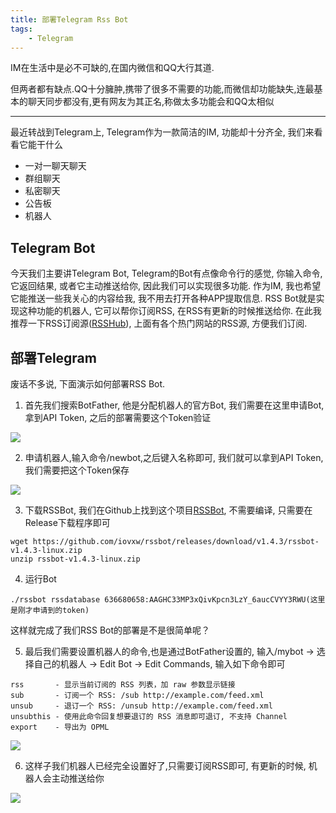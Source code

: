 ```yaml
---
title: 部署Telegram Rss Bot
tags:
    - Telegram
---
```


IM在生活中是必不可缺的,在国内微信和QQ大行其道.

但两者都有缺点.QQ十分臃肿,携带了很多不需要的功能,而微信却功能缺失,连最基本的聊天同步都没有,更有网友为其正名,称做太多功能会和QQ太相似

<!--more-->

***

最近转战到Telegram上, Telegram作为一款简洁的IM, 功能却十分齐全, 我们来看看它能干什么

* 一对一聊天聊天
* 群组聊天
* 私密聊天
* 公告板
* 机器人

## Telegram Bot

今天我们主要讲Telegram Bot, Telegram的Bot有点像命令行的感觉, 你输入命令, 它返回结果, 或者它主动推送给你, 因此我们可以实现很多功能. 作为IM, 我也希望它能推送一些我关心的内容给我, 我不用去打开各种APP提取信息. RSS Bot就是实现这种功能的机器人, 它可以帮你订阅RSS, 在RSS有更新的时候推送给你. 在此我推荐一下RSS订阅源([RSSHub](https://docs.rsshub.app/)), 上面有各个热门网站的RSS源, 方便我们订阅.

## 部署Telegram

废话不多说, 下面演示如何部署RSS Bot.

1. 首先我们搜索BotFather, 他是分配机器人的官方Bot, 我们需要在这里申请Bot, 拿到API Token, 之后的部署需要这个Token验证

<img src="https://ws1.sinaimg.cn/large/77cf1033gy1fv9wof9ggpj209q024dfv.jpg"/>

2. 申请机器人,输入命令/newbot,之后键入名称即可, 我们就可以拿到API Token, 我们需要把这个Token保存

<img src="https://ws1.sinaimg.cn/large/77cf1033gy1fv9wof4oz6j20hb0jrgrh.jpg"/>

3. 下载RSSBot, 我们在Github上找到这个项目[RSSBot](https://github.com/iovxw/rssbot), 不需要编译, 只需要在Release下载程序即可

```Shell
wget https://github.com/iovxw/rssbot/releases/download/v1.4.3/rssbot-v1.4.3-linux.zip
unzip rssbot-v1.4.3-linux.zip
```

4. 运行Bot

```Shell
./rssbot rssdatabase 636680658:AAGHC33MP3xQivKpcn3LzY_6aucCVYY3RWU(这里是刚才申请到的token)
```

这样就完成了我们RSS Bot的部署是不是很简单呢？

5. 最后我们需要设置机器人的命令,也是通过BotFather设置的, 输入/mybot -> 选择自己的机器人 -> Edit Bot -> Edit Commands, 输入如下命令即可

```
rss       - 显示当前订阅的 RSS 列表，加 raw 参数显示链接
sub       - 订阅一个 RSS: /sub http://example.com/feed.xml
unsub     - 退订一个 RSS: /unsub http://example.com/feed.xml
unsubthis - 使用此命令回复想要退订的 RSS 消息即可退订, 不支持 Channel
export    - 导出为 OPML
```

<img src="https://ws1.sinaimg.cn/large/77cf1033gy1fv9zee0429j20f50gp0tl.jpg"/>

6. 这样子我们机器人已经完全设置好了,只需要订阅RSS即可, 有更新的时候, 机器人会主动推送给你

<img src="https://ws1.sinaimg.cn/large/77cf1033gy1fv9zee2spmj20fd059dfw.jpg"/>
